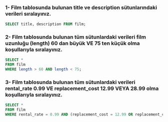 ### 1- Film tablosunda bulunan title ve description sütunlarındaki verileri sıralayınız.

```sql
SELECT title, description FROM film; 
```

### 2- Film tablosunda bulunan tüm sütunlardaki verileri film uzunluğu (length) 60 dan büyük VE 75 ten küçük olma koşullarıyla sıralayınız.

```sql
SELECT * 
FROM film
WHERE length > 60 AND length < 75;
```

### 3- Film tablosunda bulunan tüm sütunlardaki verileri rental_rate 0.99 VE replacement_cost 12.99 VEYA 28.99 olma koşullarıyla sıralayınız.

```sql
SELECT *
FROM film
WHERE rental_rate = 0.99 AND (replacement_cost = 12.99 OR replacement_cost = 28.99);
```
